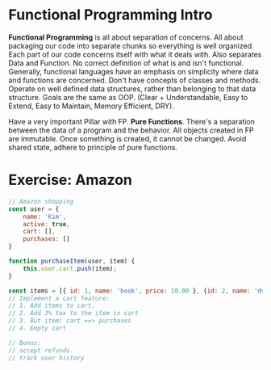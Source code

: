 # Functional Programming Intro 

**Functional Programming** is all about separation of concerns. All about packaging our code into separate chunks so everything is well organized. Each part of our code concerns itself with what it deals with. Also separates Data and Function. No correct definition of what is and isn't functional. Generally, functional languages have an emphasis on simplicity where data and functions are concerned. Don't have concepts of classes and methods. Operate on well defined data structures, rather than belonging to that data structure. Goals are the same as OOP. (Clear + Understandable, Easy to Extend, Easy to Maintain, Memory Efficient, DRY).

Have a very important Pillar with FP. **Pure Functions**. There's a separation between the data of a program and the behavior. All objects created in FP are immutable. Once something is created, it cannot be changed. Avoid shared state, adhere to principle of pure functions. 

# Exercise: Amazon

```js
// Amazon shopping 
const user = {
    name: 'Kim', 
    active: true,
    cart: [],
    purchases: []
}

function purchaseItem(user, item) {
    this.user.cart.push(item);
}

const items = [{ id: 1, name: 'book', price: 10.00 }, {id: 2, name: 'dvd', price: 15.00}]
// Implement a cart feature:
// 1. Add items to cart. 
// 2. Add 3% tax to the item in cart 
// 3. But item: cart ==> purchases 
// 4. Empty cart 

// Bonus:
// accept refunds.
// track user history
```